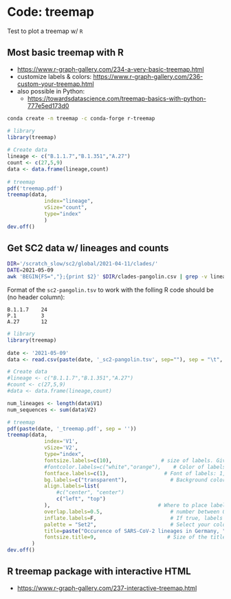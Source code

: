 # Code: treemap

Test to plot a treemap w/ `R`

## Most basic treemap with R

* https://www.r-graph-gallery.com/234-a-very-basic-treemap.html
* customize labels & colors: https://www.r-graph-gallery.com/236-custom-your-treemap.html
* also possible in Python:
    * https://towardsdatascience.com/treemap-basics-with-python-777e5ed173d0

```bash
conda create -n treemap -c conda-forge r-treemap
```

```R
# library
library(treemap)
 
# Create data
lineage <- c("B.1.1.7","B.1.351","A.27")
count <- c(27,5,9)
data <- data.frame(lineage,count)
 
# treemap
pdf('treemap.pdf')
treemap(data,
            index="lineage",
            vSize="count",
            type="index"
            )
dev.off()
```

## Get SC2 data w/ lineages and counts

```bash
DIR='/scratch_slow/sc2/global/2021-04-11/clades/'
DATE=2021-05-09
awk 'BEGIN{FS=","};{print $2}' $DIR/clades-pangolin.csv | grep -v lineage | sort | uniq -c | awk '{print $2"\t"$1}' > ${DATE}_sc2-pangolin.tsv
```

Format of the `sc2-pangolin.tsv` to work with the folling R code should be (no header column):

```
B.1.1.7    24
P.1        3
A.27       12
```

```R
# library
library(treemap)
 
date <- '2021-05-09'
data <- read.csv(paste(date, '_sc2-pangolin.tsv', sep=""), sep = "\t", header = F)

# Create data
#lineage <- c("B.1.1.7","B.1.351","A.27")
#count <- c(27,5,9)
#data <- data.frame(lineage,count)

num_lineages <- length(data$V1)
num_sequences <- sum(data$V2)

# treemap
pdf(paste(date, '_treemap.pdf', sep = ''))
treemap(data,
            index='V1',
            vSize='V2',
            type="index",
            fontsize.labels=c(10),                # size of labels. Give the size per level of aggregation: size for group, size for subgroup, sub-subgroups...
            #fontcolor.labels=c("white","orange"),    # Color of labels
            fontface.labels=c(1),                  # Font of labels: 1,2,3,4 for normal, bold, italic, bold-italic...
            bg.labels=c("transparent"),              # Background color of labels
            align.labels=list(
                #c("center", "center") 
                c("left", "top")
            ),                                   # Where to place labels in the rectangle?
            overlap.labels=0.5,                      # number between 0 and 1 that determines the tolerance of the overlap between labels. 0 means that labels of lower levels are not printed if higher level labels overlap, 1  means that labels are always printed. In-between values, for instance the default value .5, means that lower level labels are printed if other labels do not overlap with more than .5  times their area size.
            inflate.labels=F,                        # If true, labels are bigger when rectangle is bigger.
            palette = "Set2",                        # Select your color palette from the RColorBrewer presets or make your own.
            title=paste("Occurence of SARS-CoV-2 lineages in Germany, ", date " (", num_sequences, " sequences & ", num_lineages, " different lineages)", sep=""),  # Customize your title
            fontsize.title=9,                       # Size of the title
        )
dev.off()
```

## R treemap package with interactive HTML

* https://www.r-graph-gallery.com/237-interactive-treemap.html

